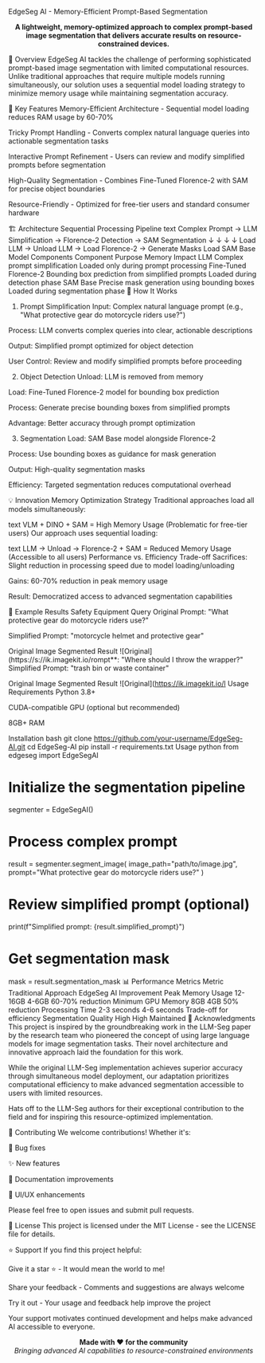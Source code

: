 EdgeSeg AI - Memory-Efficient Prompt-Based Segmentation
<p align="center"> <strong>A lightweight, memory-optimized approach to complex prompt-based image segmentation that delivers accurate results on resource-constrained devices.</strong> </p>
🚀 Overview
EdgeSeg AI tackles the challenge of performing sophisticated prompt-based image segmentation with limited computational resources. Unlike traditional approaches that require multiple models running simultaneously, our solution uses a sequential model loading strategy to minimize memory usage while maintaining segmentation accuracy.

🎯 Key Features
Memory-Efficient Architecture - Sequential model loading reduces RAM usage by 60-70%

Tricky Prompt Handling - Converts complex natural language queries into actionable segmentation tasks

Interactive Prompt Refinement - Users can review and modify simplified prompts before segmentation

High-Quality Segmentation - Combines Fine-Tuned Florence-2 with SAM for precise object boundaries

Resource-Friendly - Optimized for free-tier users and standard consumer hardware

🏗️ Architecture
Sequential Processing Pipeline
text
Complex Prompt → LLM Simplification → Florence-2 Detection → SAM Segmentation
     ↓              ↓                    ↓                   ↓
  Load LLM    →  Unload LLM      →   Load Florence-2   →   Generate Masks
                                      Load SAM Base
Model Components
Component	Purpose	Memory Impact
LLM	Complex prompt simplification	Loaded only during prompt processing
Fine-Tuned Florence-2	Bounding box prediction from simplified prompts	Loaded during detection phase
SAM Base	Precise mask generation using bounding boxes	Loaded during segmentation phase
🔧 How It Works
1. Prompt Simplification
Input: Complex natural language prompt (e.g., "What protective gear do motorcycle riders use?")

Process: LLM converts complex queries into clear, actionable descriptions

Output: Simplified prompt optimized for object detection

User Control: Review and modify simplified prompts before proceeding

2. Object Detection
Unload: LLM is removed from memory

Load: Fine-Tuned Florence-2 model for bounding box prediction

Process: Generate precise bounding boxes from simplified prompts

Advantage: Better accuracy through prompt optimization

3. Segmentation
Load: SAM Base model alongside Florence-2

Process: Use bounding boxes as guidance for mask generation

Output: High-quality segmentation masks

Efficiency: Targeted segmentation reduces computational overhead

💡 Innovation
Memory Optimization Strategy
Traditional approaches load all models simultaneously:

text
VLM + DINO + SAM = High Memory Usage (Problematic for free-tier users)
Our approach uses sequential loading:

text
LLM → Unload → Florence-2 + SAM = Reduced Memory Usage (Accessible to all users)
Performance vs. Efficiency Trade-off
Sacrifices: Slight reduction in processing speed due to model loading/unloading

Gains: 60-70% reduction in peak memory usage

Result: Democratized access to advanced segmentation capabilities

🎨 Example Results
Safety Equipment Query
Original Prompt: "What protective gear do motorcycle riders use?"

Simplified Prompt: "motorcycle helmet and protective gear"

Original Image	Segmented Result
![Original](https://s://ik.imagekit.io/rompt**: "Where should I throw the wrapper?"	
Simplified Prompt: "trash bin or waste container"

Original Image	Segmented Result
![Original](https://ik.imagekit.io/l Usage	
Requirements
Python 3.8+

CUDA-compatible GPU (optional but recommended)

8GB+ RAM

Installation
bash
git clone https://github.com/your-username/EdgeSeg-AI.git
cd EdgeSeg-AI
pip install -r requirements.txt
Usage
python
from edgeseg import EdgeSegAI

# Initialize the segmentation pipeline
segmenter = EdgeSegAI()

# Process complex prompt
result = segmenter.segment_image(
    image_path="path/to/image.jpg",
    prompt="What protective gear do motorcycle riders use?"
)

# Review simplified prompt (optional)
print(f"Simplified prompt: {result.simplified_prompt}")

# Get segmentation mask
mask = result.segmentation_mask
📊 Performance Metrics
Metric	Traditional Approach	EdgeSeg AI	Improvement
Peak Memory Usage	12-16GB	4-6GB	60-70% reduction
Minimum GPU Memory	8GB	4GB	50% reduction
Processing Time	2-3 seconds	4-6 seconds	Trade-off for efficiency
Segmentation Quality	High	High	Maintained
🙏 Acknowledgments
This project is inspired by the groundbreaking work in the LLM-Seg paper by the research team who pioneered the concept of using large language models for image segmentation tasks. Their novel architecture and innovative approach laid the foundation for this work.

While the original LLM-Seg implementation achieves superior accuracy through simultaneous model deployment, our adaptation prioritizes computational efficiency to make advanced segmentation accessible to users with limited resources.

Hats off to the LLM-Seg authors for their exceptional contribution to the field and for inspiring this resource-optimized implementation.

🤝 Contributing
We welcome contributions! Whether it's:

🐛 Bug fixes

✨ New features

📖 Documentation improvements

🎨 UI/UX enhancements

Please feel free to open issues and submit pull requests.

📝 License
This project is licensed under the MIT License - see the LICENSE file for details.

⭐ Support
If you find this project helpful:

Give it a star ⭐ - It would mean the world to me!

Share your feedback - Comments and suggestions are always welcome

Try it out - Your usage and feedback help improve the project

Your support motivates continued development and helps make advanced AI accessible to everyone.

<p align="center"> <strong>Made with ❤️ for the community</strong><br> <em>Bringing advanced AI capabilities to resource-constrained environments</em> </p>

